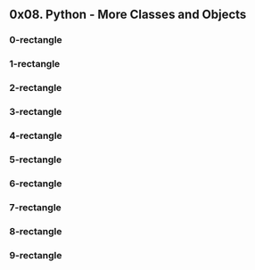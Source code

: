 ## 0x08. Python - More Classes and Objects
### 0-rectangle
### 1-rectangle
### 2-rectangle
### 3-rectangle
### 4-rectangle
### 5-rectangle
### 6-rectangle
### 7-rectangle
### 8-rectangle
### 9-rectangle
